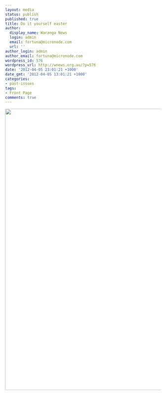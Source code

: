 ```yaml
---
layout: media
status: publish
published: true
title: Do it yourself easter
author:
  display_name: Waranga News
  login: admin
  email: fortuna@micronode.com
  url: ''
author_login: admin
author_email: fortuna@micronode.com
wordpress_id: 576
wordpress_url: http://wnews.org.au/?p=576
date: '2012-04-05 23:01:21 +1000'
date_gmt: '2012-04-05 13:01:21 +1000'
categories:
- past-issues
tags:
- Front Page
comments: true
---
```


<a href="{{ site.url }}/images/2012/04/frontpage-20120405.pdf"><img class="alignnone size-full wp-image-574" title="Front Page - 5 April, 2012" src="{{ site.url }}/images/2012/04/frontpage-20120405.png" alt="" width="624" height="907" /></a>
